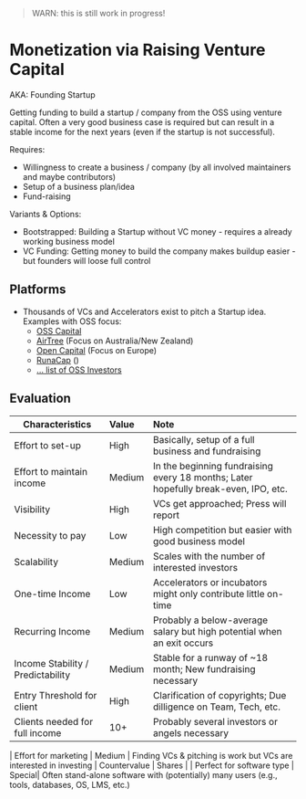 > WARN: this is still work in progress!

# Monetization via Raising Venture Capital
AKA: Founding Startup

Getting funding to build a startup / company from the OSS using venture capital. Often a very good business case is required but can result in a stable income for the next years (even if the startup is not successful).

Requires:
* Willingness to create a business / company (by all involved maintainers and maybe contributors)
* Setup of a business plan/idea
* Fund-raising

Variants & Options:
* Bootstrapped: Building a Startup without VC money - requires a already working business model
* VC Funding: Getting money to build the company makes buildup easier - but founders will loose full control

## Platforms
* Thousands of VCs and Accelerators exist to pitch a Startup idea. Examples with OSS focus:
  * [OSS Capital](https://oss.capital/)
  * [AirTree](https://www.airtree.vc/open-source-vc) (Focus on Australia/New Zealand)
  * [Open Capital](https://opencapital.vc/) (Focus on Europe)
  * [RunaCap](https://runacap.com/ross-index/) ()
  * [... list of OSS Investors](https://index.co/market/open-source/investors)

## Evaluation

| Characteristics                   | Value  | Note |
| --------------------------------- |:------ |:---- |
| Effort to set-up                  | High   | Basically, setup of a full business and fundraising
| Effort to maintain income         | Medium | In the beginning fundraising every 18 months; Later hopefully break-even, IPO, etc.
| Visibility                        | High   | VCs get approached; Press will report
| Necessity to pay                  | Low    | High competition but easier with good business model
| Scalability                       | Medium | Scales with the number of interested investors
| One-time Income                   | Low    | Accelerators or incubators might only contribute little on-time
| Recurring Income                  | Medium | Probably a below-average salary but high potential when an exit occurs
| Income Stability / Predictability | Medium | Stable for a runway of ~18 month; New fundraising necessary
| Entry Threshold for client        | High   | Clarification of copyrights; Due dilligence on Team, Tech, etc.
| Clients needed for full income    | 10+    | Probably several investors or angels necessary

| Effort for marketing              | Medium | Finding VCs & pitching is work but VCs are interested in investing
| Countervalue                      | Shares | 
| Perfect for software type         | Special| Often stand-alone software with (potentially) many users (e.g., tools, databases, OS, LMS, etc.)
